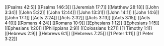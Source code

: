 [[Psalms 42:5]]
[[Psalms 146:3]]
[[Jeremiah 17:7]]
[[Matthew 28:18]]
[[John 3:34]]
[[John 5:22]]
[[John 12:44]]
[[John 13:31]]
[[John 14:1]]
[[John 14:6]]
[[John 17:1]]
[[Acts 2:24]]
[[Acts 2:32]]
[[Acts 3:13]]
[[Acts 3:15]]
[[Acts 4:10]]
[[Romans 4:24]]
[[Romans 10:9]]
[[Ephesians 1:12]]
[[Ephesians 1:15]]
[[Ephesians 1:20]]
[[Philippians 2:9]]
[[Colossians 1:27]]
[[1 Timothy 1:1]]
[[Hebrews 2:9]]
[[Hebrews 6:1]]
[[Hebrews 7:25]]
[[1 Peter 1:11]]
[[1 Peter 3:22]]
